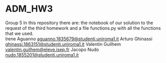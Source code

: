 # ADM_HW3

Group 5
In this repository there are: the notebook of our solution to the request of the third homework and a file functions.py with all the functions that we used.  
Irene Aguanno aguanno.1835679@studenti.uniroma1.it 
Arturo Ghinassi ghinassi.1863151@studenti.uniroma1.it 
Valentin Guilhem valentin.guilhem@eleve.isep.fr
Jacopo Nudo nudo.1855201@studenti.uniroma1.it 

